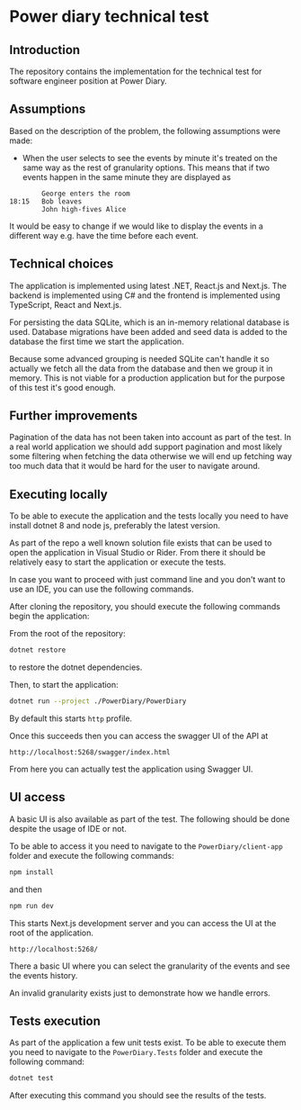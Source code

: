# Power diary technical test

## Introduction

The repository contains the implementation for the technical test for software engineer position at Power Diary.

## Assumptions

Based on the description of the problem, the following assumptions were made:
- When the user selects to see the events by minute it's treated on the same way as the rest of granularity options.
This means that if two events happen in the same minute they are displayed as
```
        George enters the room
18:15   Bob leaves
        John high-fives Alice
```
It would be easy to change if we would like to display the events in a different way e.g. have the time before each event.

## Technical choices

The application is implemented using latest .NET, React.js and Next.js. The backend is implemented using C# and the frontend is implemented using TypeScript, React and Next.js.

For persisting the data SQLite, which is an in-memory relational database is used. Database migrations have been
added and seed data is added to the database the first time we start the application.

Because some advanced grouping is needed SQLite can't handle it so actually we fetch all the data from the
database and then we group it in memory. This is not viable for a production application but for the purpose of
this test it's good enough.

## Further improvements

Pagination of the data has not been taken into account as part of the test. In a real world application we should
add support pagination and most likely some filtering when fetching the data otherwise we will end up fetching
way too much data that it would be hard for the user to navigate around.

## Executing locally

To be able to execute the application and the tests locally you need to have install dotnet 8 and node js, preferably the latest version.

As part of the repo a well known solution file exists that can be used to open the application in Visual Studio or Rider. From there it should be relatively easy to start the application or execute the tests.

In case you want to proceed with just command line and you don't want to use an IDE, you can use the following commands.

After cloning the repository, you should execute the following commands begin the application:

From the root of the repository:
```bash
dotnet restore
```
to restore the dotnet dependencies.

Then, to start the application:
```bash
dotnet run --project ./PowerDiary/PowerDiary
```

By default this starts `http` profile.

Once this succeeds then you can access the swagger UI of the API at

```
http://localhost:5268/swagger/index.html
```

From here you can actually test the application using Swagger UI.

## UI access

A basic UI is also available as part of the test. The following should be done despite the usage of IDE or not.

To be able to access it you need to navigate to the `PowerDiary/client-app` folder and execute the following commands:

```bash
npm install
```

and then
```bash
npm run dev
```

This starts Next.js development server and you can access the UI at the root of the application.

```
http://localhost:5268/
```

There a basic UI where you can select the granularity of the events and see the events history.

An invalid granularity exists just to demonstrate how we handle errors.

## Tests execution

As part of the application a few unit tests exist. To be able to execute them you need to navigate to the `PowerDiary.Tests` folder and execute the following command:

```bash
dotnet test
```

After executing this command you should see the results of the tests.
